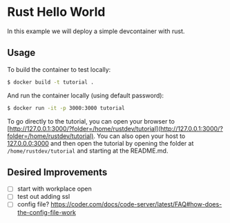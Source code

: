 # Rust Hello World

In this example we will deploy a simple devcontainer with rust.

## Usage

To build the container to test locally:

```bash
$ docker build -t tutorial .
```

And run the container locally (using default password):

```bash
$ docker run -it -p 3000:3000 tutorial
```

To go directly to the tutorial, you can open your browser to [http://127.0.0.1:3000/?folder=/home/rustdev/tutorial](http://127.0.0.1:3000/?folder=/home/rustdev/tutorial).
You can also open your host to [127.0.0.0:3000](http://127.0.0.0:3000) and then open the tutorial by
opening the folder at `/home/rustdev/tutorial` and starting at the README.md.

## Desired Improvements

 - [ ] start with workplace open
 - [ ] test out adding ssl
 - [ ] config file? https://coder.com/docs/code-server/latest/FAQ#how-does-the-config-file-work
